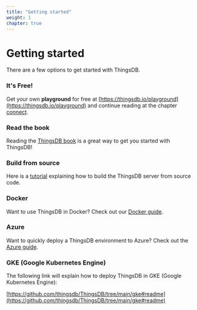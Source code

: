 ```yaml
---
title: "Getting started"
weight: 1
chapter: true
---
```


# Getting started

There are a few options to get started with ThingsDB.

### It's Free!

Get your own **playground** for free at [https://thingsdb.io/playground](https://thingsdb.io/playground) and continue reading at the chapter [connect](../connect).

### Read the book

Reading the [ThingsDB book](./book) is a great way to get you started with ThingsDB!

### Build from source

Here is a [tutorial](./build-from-source) explaining how to build the ThingsDB server from source code.

### Docker

Want to use ThingsDB in Docker? Check out our [Docker guide](./docker).

### Azure

Want to quickly deploy a ThingsDB environment to Azure? Check out the [Azure guide](./azure.md).

### GKE (Google Kubernetes Engine)

The following link will explain how to deploy ThingsDB in GKE (Google Kubernetes Engine):

[https://github.com/thingsdb/ThingsDB/tree/main/gke#readme](https://github.com/thingsdb/ThingsDB/tree/main/gke#readme)
